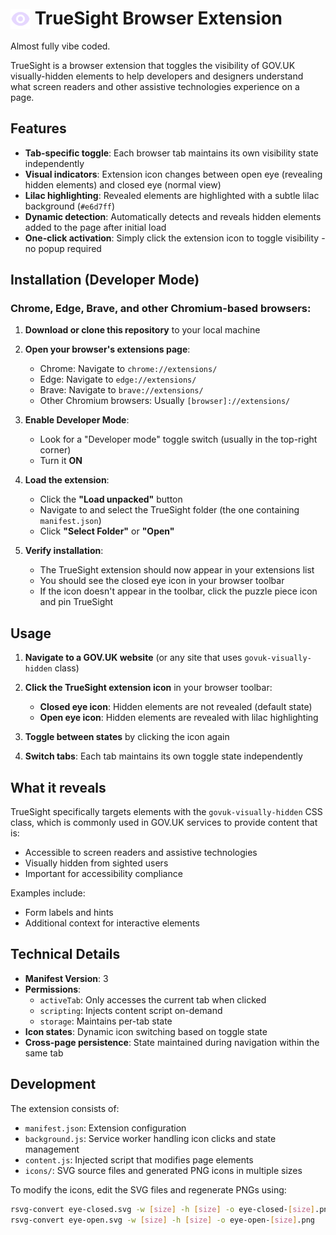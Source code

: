 # <img src="icons/eye-open.svg" alt="Open Eye" width="32" height="32" style="vertical-align: text-bottom;"> TrueSight Browser Extension

Almost fully vibe coded.

TrueSight is a browser extension that toggles the visibility of GOV.UK visually-hidden elements to help developers and designers understand what screen readers and other assistive technologies experience on a page.

## Features

- **Tab-specific toggle**: Each browser tab maintains its own visibility state independently
- **Visual indicators**: Extension icon changes between open eye (revealing hidden elements) and closed eye (normal view)
- **Lilac highlighting**: Revealed elements are highlighted with a subtle lilac background (`#e6d7ff`)
- **Dynamic detection**: Automatically detects and reveals hidden elements added to the page after initial load
- **One-click activation**: Simply click the extension icon to toggle visibility - no popup required

## Installation (Developer Mode)

### Chrome, Edge, Brave, and other Chromium-based browsers:

1. **Download or clone this repository** to your local machine

2. **Open your browser's extensions page**:
   - Chrome: Navigate to `chrome://extensions/`
   - Edge: Navigate to `edge://extensions/`
   - Brave: Navigate to `brave://extensions/`
   - Other Chromium browsers: Usually `[browser]://extensions/`

3. **Enable Developer Mode**:
   - Look for a "Developer mode" toggle switch (usually in the top-right corner)
   - Turn it **ON**

4. **Load the extension**:
   - Click the **"Load unpacked"** button
   - Navigate to and select the TrueSight folder (the one containing `manifest.json`)
   - Click **"Select Folder"** or **"Open"**

5. **Verify installation**:
   - The TrueSight extension should now appear in your extensions list
   - You should see the closed eye icon in your browser toolbar
   - If the icon doesn't appear in the toolbar, click the puzzle piece icon and pin TrueSight

## Usage

1. **Navigate to a GOV.UK website** (or any site that uses `govuk-visually-hidden` class)

2. **Click the TrueSight extension icon** in your browser toolbar:
   - **Closed eye icon**: Hidden elements are not revealed (default state)
   - **Open eye icon**: Hidden elements are revealed with lilac highlighting

3. **Toggle between states** by clicking the icon again

4. **Switch tabs**: Each tab maintains its own toggle state independently

## What it reveals

TrueSight specifically targets elements with the `govuk-visually-hidden` CSS class, which is commonly used in GOV.UK services to provide content that is:

- Accessible to screen readers and assistive technologies
- Visually hidden from sighted users
- Important for accessibility compliance

Examples include:
- Form labels and hints
- Additional context for interactive elements

## Technical Details

- **Manifest Version**: 3
- **Permissions**: 
  - `activeTab`: Only accesses the current tab when clicked
  - `scripting`: Injects content script on-demand
  - `storage`: Maintains per-tab state
- **Icon states**: Dynamic icon switching based on toggle state
- **Cross-page persistence**: State maintained during navigation within the same tab

## Development

The extension consists of:
- `manifest.json`: Extension configuration
- `background.js`: Service worker handling icon clicks and state management
- `content.js`: Injected script that modifies page elements
- `icons/`: SVG source files and generated PNG icons in multiple sizes

To modify the icons, edit the SVG files and regenerate PNGs using:
```bash
rsvg-convert eye-closed.svg -w [size] -h [size] -o eye-closed-[size].png
rsvg-convert eye-open.svg -w [size] -h [size] -o eye-open-[size].png
```
